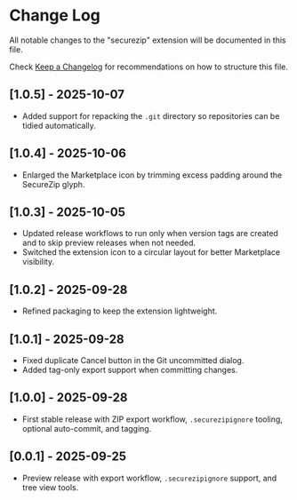 # Change Log

All notable changes to the "securezip" extension will be documented in this file.

Check [Keep a Changelog](http://keepachangelog.com/) for recommendations on how to structure this file.

## [1.0.5] - 2025-10-07

- Added support for repacking the `.git` directory so repositories can be tidied automatically.

## [1.0.4] - 2025-10-06

- Enlarged the Marketplace icon by trimming excess padding around the SecureZip glyph.

## [1.0.3] - 2025-10-05

- Updated release workflows to run only when version tags are created and to skip preview releases when not needed.
- Switched the extension icon to a circular layout for better Marketplace visibility.

## [1.0.2] - 2025-09-28

- Refined packaging to keep the extension lightweight.

## [1.0.1] - 2025-09-28

- Fixed duplicate Cancel button in the Git uncommitted dialog.
- Added tag-only export support when committing changes.

## [1.0.0] - 2025-09-28

- First stable release with ZIP export workflow, `.securezipignore` tooling, optional auto-commit, and tagging.

## [0.0.1] - 2025-09-25

- Preview release with export workflow, `.securezipignore` support, and tree view tools.

